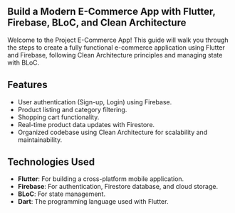 ## Build a Modern E-Commerce App with Flutter, Firebase, BLoC, and Clean Architecture

Welcome to the Project E-Commerce App! This guide will walk you through the steps to create a fully functional e-commerce application using Flutter and Firebase, following Clean Architecture principles and managing state with BLoC.

## Features

- User authentication (Sign-up, Login) using Firebase.
- Product listing and category filtering.
- Shopping cart functionality.
- Real-time product data updates with Firestore.
- Organized codebase using Clean Architecture for scalability and maintainability.

## Technologies Used

- **Flutter**: For building a cross-platform mobile application.
- **Firebase**: For authentication, Firestore database, and cloud storage.
- **BLoC**: For state management.
- **Dart**: The programming language used with Flutter.